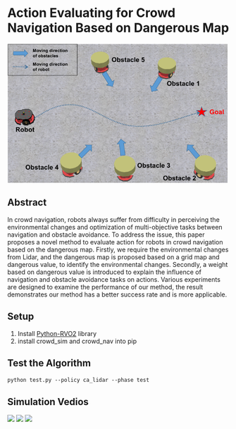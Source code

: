 # Action Evaluating for Crowd Navigation Based on Dangerous Map

<img src="https://github.com/ge95net/ca_Lidar/blob/master/demo/exp2.png" width="500" />

## Abstract
In crowd navigation, robots always suffer from difficulty in perceiving the environmental changes and optimization of multi-objective tasks between navigation and obstacle avoidance. To address the issue, this paper proposes a novel method to evaluate action for robots in crowd navigation based on the dangerous map. Firstly, we require the environmental changes from Lidar, and the dangerous map is proposed based on a grid map and dangerous value, to identify the environmental changes. Secondly, a weight based on dangerous value is introduced to explain the influence of navigation and obstacle avoidance tasks on actions. Various experiments are designed to examine the performance of our method, the result demonstrates our method has a better success rate and is more applicable.
## Setup
1. Install [Python-RVO2](https://github.com/sybrenstuvel/Python-RVO2) library
2. install crowd_sim and crowd_nav into pip
## Test the Algorithm
```
python test.py --policy ca_lidar --phase test
```

## Simulation Vedios
<img src="https://github.com/ge95net/ca_Lidar/blob/master/demo/demo1.gif" width="500" />
<img src="https://github.com/ge95net/ca_Lidar/blob/master/demo/demo2.gif" width="500" />
<img src="https://github.com/ge95net/ca_Lidar/blob/master/demo/demo3.gif" width="500" />
